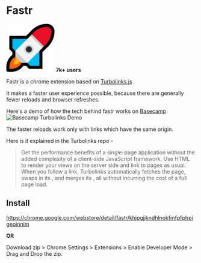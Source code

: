 # Fastr

![rocket logo](extension/icon.png)
**7k+ users**

Fastr is a chrome extension based on [Turbolinks.js](https://github.com/turbolinks/turbolinks)

It makes a faster user experience possible, because there are generally fewer reloads and browser refreshes.

Here's a demo of how the tech behind fastr works on [Basecamp](https://basecamp.com)
![Basecamp Turbolinks Demo](https://s3.amazonaws.com/turbolinks-docs/images/turbolinks.gif)

The faster reloads work only with links which have the same origin.

Here is it explained in the Turbolinks repo - 

>Get the performance benefits of a single-page application without the added complexity of a client-side JavaScript framework. Use HTML to render your views on the server side and link to pages as usual. When you follow a link, Turbolinks automatically fetches the page, swaps in its <body>, and merges its <head>, all without incurring the cost of a full page load.

## Install

https://chrome.google.com/webstore/detail/fastr/khjpgjjkndhlnokfmfpfphpigeoinnim

**OR**

Download zip > Chrome Settings > Extensions > Enable Developer Mode > Drag and Drop the zip.
